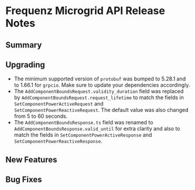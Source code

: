# Frequenz Microgrid API Release Notes

## Summary

<!-- Here goes a general summary of what this release is about -->

## Upgrading

- The minimum supported version of `protobuf` was bumped to 5.28.1 and to 1.66.1 for `grpcio`. Make sure to update your dependencies accordingly.
- The `AddComponentBoundsRequest.validity_duration` field was replaced by `AddComponentBoundsRequest.request_lifetime` to match the fields in `SetComponentPowerActiveRequest` and `SetComponentPowerReactiveRequest`. The default value was also changed from 5 to 60 seconds.
- The `AddComponentBoundsResponse.ts` field was renamed to `AddComponentBoundsResponse.valid_until` for extra clarity and also to match the fields in `SetComponentPowerActiveResponse` and `SetComponentPowerReactiveResponse`.

## New Features

<!-- Here goes the main new features and examples or instructions on how to use them -->

## Bug Fixes

<!-- Here goes notable bug fixes that are worth a special mention or explanation -->
